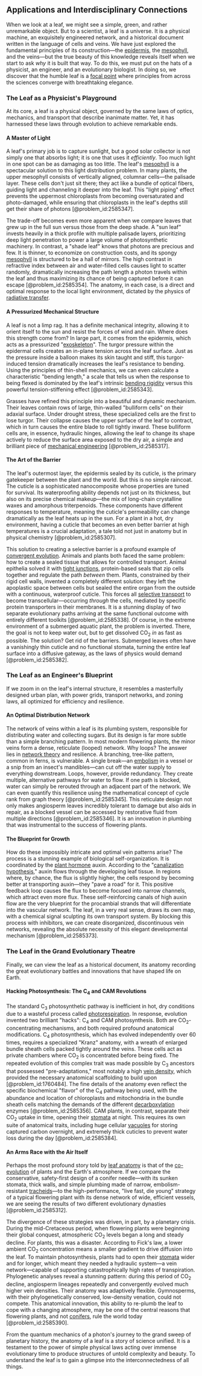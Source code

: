 ## Applications and Interdisciplinary Connections

When we look at a leaf, we might see a simple, green, and rather unremarkable object. But to a scientist, a leaf is a universe. It is a physical machine, an exquisitely engineered network, and a historical document written in the language of cells and veins. We have just explored the fundamental principles of its construction—the [epidermis](@article_id:164378), the [mesophyll](@article_id:174590), and the veins—but the true beauty of this knowledge reveals itself when we start to ask *why* it is built that way. To do this, we must put on the hats of a physicist, an engineer, and an evolutionary biologist. In doing so, we discover that the humble leaf is a [focal point](@article_id:173894) where principles from across the sciences converge with breathtaking elegance.

### The Leaf as a Physicist's Playground

At its core, a leaf is a physical object, governed by the same laws of optics, mechanics, and transport that describe inanimate matter. Yet, it has harnessed these laws through evolution to achieve remarkable ends.

#### A Master of Light

A leaf's primary job is to capture sunlight, but a good solar collector is not simply one that absorbs light; it is one that uses it *efficiently*. Too much light in one spot can be as damaging as too little. The leaf's [mesophyll](@article_id:174590) is a spectacular solution to this light distribution problem. In many plants, the upper mesophyll consists of vertically aligned, columnar cells—the palisade layer. These cells don't just sit there; they act like a bundle of optical fibers, guiding light and channeling it deeper into the leaf. This "light piping" effect prevents the uppermost chloroplasts from becoming oversaturated and photo-damaged, while ensuring that chloroplasts in the leaf's depths still get their share of photons [@problem_id:2585347].

The trade-off becomes even more apparent when we compare leaves that grew up in the full sun versus those from the deep shade. A "sun leaf" invests heavily in a thick profile with multiple palisade layers, prioritizing deep light penetration to power a large volume of photosynthetic machinery. In contrast, a "shade leaf" knows that photons are precious and few. It is thinner, to economize on construction costs, and its spongy [mesophyll](@article_id:174590) is structured to be a hall of mirrors. The high contrast in refractive index between air and water-filled cells causes light to scatter randomly, dramatically increasing the path length a photon travels within the leaf and thus maximizing its chance of being captured before it can escape [@problem_id:2585354]. The anatomy, in each case, is a direct and optimal response to the local light environment, dictated by the physics of [radiative transfer](@article_id:157954).

#### A Pressurized Mechanical Structure

A leaf is not a limp rag. It has a definite mechanical integrity, allowing it to orient itself to the sun and resist the forces of wind and rain. Where does this strength come from? In large part, it comes from the epidermis, which acts as a pressurized "[exoskeleton](@article_id:271314)". The turgor pressure within the epidermal cells creates an in-plane tension across the leaf surface. Just as the pressure inside a balloon makes its skin taught and stiff, this turgor-induced tension dramatically increases the leaf's resistance to bending. Using the principles of thin-shell mechanics, we can even calculate a characteristic "bending length," a scale that tells us when the response to being flexed is dominated by the leaf's intrinsic [bending rigidity](@article_id:197585) versus this powerful tension-stiffening effect [@problem_id:2585343].

Grasses have refined this principle into a beautiful and dynamic mechanism. Their leaves contain rows of large, thin-walled "bulliform cells" on their adaxial surface. Under drought stress, these specialized cells are the first to lose turgor. Their collapse causes the upper surface of the leaf to contract, which in turn causes the entire blade to roll tightly inward. These bulliform cells are, in essence, hydraulic hinges, allowing the leaf to change its shape actively to reduce the surface area exposed to the dry air, a simple and brilliant piece of [mechanical engineering](@article_id:165491) [@problem_id:2585317].

#### The Art of the Barrier

The leaf's outermost layer, the epidermis sealed by its cuticle, is the primary gatekeeper between the plant and the world. But this is no simple raincoat. The cuticle is a sophisticated nanocomposite whose properties are tuned for survival. Its waterproofing ability depends not just on its thickness, but also on its precise chemical makeup—the mix of long-chain crystalline waxes and amorphous triterpenoids. These components have different responses to temperature, meaning the cuticle's permeability can change dramatically as the leaf heats up in the sun. For a plant in a hot, dry environment, having a cuticle that becomes an even better barrier at high temperatures is a crucial adaptation, a tale told not just in anatomy but in physical chemistry [@problem_id:2585307].

This solution to creating a selective barrier is a profound example of [convergent evolution](@article_id:142947). Animals and plants both faced the same problem: how to create a sealed tissue that allows for controlled transport. Animal epithelia solved it with [tight junctions](@article_id:143045), protein-based seals that zip cells together and regulate the path *between* them. Plants, constrained by their rigid cell walls, invented a completely different solution: they left the apoplastic space between cells but sealed the entire organ from the outside with a continuous, waterproof cuticle. This forces all [selective transport](@article_id:145886) to become transcellular—occurring *through* the cells, mediated by specific protein transporters in their membranes. It is a stunning display of two separate evolutionary paths arriving at the same functional outcome with entirely different toolkits [@problem_id:2585338]. Of course, in the extreme environment of a submerged aquatic plant, the problem is inverted. There, the goal is not to keep water out, but to get dissolved $\text{CO}_2$ *in* as fast as possible. The solution? Get rid of the barriers. Submerged leaves often have a vanishingly thin cuticle and no functional stomata, turning the entire leaf surface into a diffusive gateway, as the laws of physics would demand [@problem_id:2585382].

### The Leaf as an Engineer's Blueprint

If we zoom in on the leaf's internal structure, it resembles a masterfully designed urban plan, with power grids, transport networks, and zoning laws, all optimized for efficiency and resilience.

#### An Optimal Distribution Network

The network of veins within a leaf is its plumbing system, responsible for distributing water and collecting sugars. But its design is far more subtle than a simple branching pattern. In most modern flowering plants, the minor veins form a dense, reticulate (looped) network. Why loops? The answer lies in [network theory](@article_id:149534) and resilience. A branching, tree-like pattern, common in ferns, is vulnerable. A single break—an [embolism](@article_id:153705) in a vessel or a snip from an insect's mandibles—can cut off the water supply to everything downstream. Loops, however, provide redundancy. They create multiple, alternative pathways for water to flow. If one path is blocked, water can simply be rerouted through an adjacent part of the network. We can even quantify this resilience using the mathematical concept of cycle rank from graph theory [@problem_id:2585345]. This reticulate design not only makes angiosperm leaves incredibly tolerant to damage but also aids in repair, as a blocked vessel can be accessed by restorative fluid from multiple directions [@problem_id:2585346]. It is an innovation in plumbing that was instrumental to the success of flowering plants.

#### The Blueprint for Growth

How do these impossibly intricate and optimal vein patterns arise? The process is a stunning example of biological self-organization. It is coordinated by the [plant hormone](@article_id:155356) auxin. According to the "[canalization hypothesis](@article_id:167846)," auxin flows through the developing leaf tissue. In regions where, by chance, the flux is slightly higher, the cells respond by becoming better at transporting auxin—they "pave a road" for it. This positive feedback loop causes the flux to become focused into narrow channels, which attract even more flux. These self-reinforcing canals of high auxin flow are the very blueprint for the procambial strands that will differentiate into the vascular network. The leaf, in a very real sense, draws its own map, with a chemical signal sculpting its own transport system. By blocking this process with inhibitors, we can create disorganized, discontinuous vein networks, revealing the absolute necessity of this elegant developmental mechanism [@problem_id:2585373].

### The Leaf in the Grand Evolutionary Theatre

Finally, we can view the leaf as a historical document, its anatomy recording the great evolutionary battles and innovations that have shaped life on Earth.

#### Hacking Photosynthesis: The C$_4$ and CAM Revolutions

The standard C$_3$ photosynthetic pathway is inefficient in hot, dry conditions due to a wasteful process called [photorespiration](@article_id:138821). In response, evolution invented two brilliant "hacks": C$_4$ and CAM photosynthesis. Both are $\text{CO}_2$-concentrating mechanisms, and both required profound anatomical modifications. C$_4$ photosynthesis, which has evolved independently over 60 times, requires a specialized "Kranz" anatomy, with a wreath of enlarged bundle sheath cells packed tightly around the veins. These cells act as private chambers where $\text{CO}_2$ is concentrated before being fixed. The repeated evolution of this complex trait was made possible by C$_3$ ancestors that possessed "pre-adaptations," most notably a high [vein density](@article_id:167317), which provided the necessary anatomical scaffolding to build upon [@problem_id:1760484]. The fine details of the anatomy even reflect the specific biochemical "flavor" of the C$_4$ pathway being used, with the abundance and location of chloroplasts and mitochondria in the bundle sheath cells matching the demands of the different [decarboxylation](@article_id:200665) enzymes [@problem_id:2585356]. CAM plants, in contrast, separate their $\text{CO}_2$ uptake in time, opening their [stomata](@article_id:144521) at night. This requires its own suite of anatomical traits, including huge cellular [vacuoles](@article_id:195399) for storing captured carbon overnight, and extremely thick cuticles to prevent water loss during the day [@problem_id:2585384].

#### An Arms Race with the Air Itself

Perhaps the most profound story told by [leaf anatomy](@article_id:162396) is that of the [co-evolution](@article_id:151421) of plants and the Earth's atmosphere. If we compare the conservative, safety-first design of a conifer needle—with its sunken stomata, thick walls, and simple plumbing made of narrow, embolism-resistant [tracheids](@article_id:269288)—to the high-performance, "live fast, die young" strategy of a typical flowering plant with its dense network of wide, efficient vessels, we are seeing the results of two different evolutionary dynasties [@problem_id:2585312].

The divergence of these strategies was driven, in part, by a planetary crisis. During the mid-Cretaceous period, when flowering plants were beginning their global conquest, atmospheric $\text{CO}_2$ levels began a long and steady decline. For plants, this was a disaster. According to Fick's law, a lower ambient $\text{CO}_2$ concentration means a smaller gradient to drive diffusion into the leaf. To maintain photosynthesis, plants had to open their [stomata](@article_id:144521) wider and for longer, which meant they needed a hydraulic system—a vein network—capable of supporting catastrophically high rates of transpiration. Phylogenetic analyses reveal a stunning pattern: during this period of $\text{CO}_2$ decline, angiosperm lineages repeatedly and convergently evolved much higher vein densities. Their anatomy was adaptively flexible. Gymnosperms, with their phylogenetically conserved, low-density venation, could not compete. This anatomical innovation, this ability to re-plumb the leaf to cope with a changing atmosphere, may be one of the central reasons that flowering plants, and not [conifers](@article_id:267705), rule the world today [@problem_id:2585390].

From the quantum mechanics of a photon's journey to the grand sweep of planetary history, the anatomy of a leaf is a story of science unified. It is a testament to the power of simple physical laws acting over immense evolutionary time to produce structures of untold complexity and beauty. To understand the leaf is to gain a glimpse into the interconnectedness of all things.